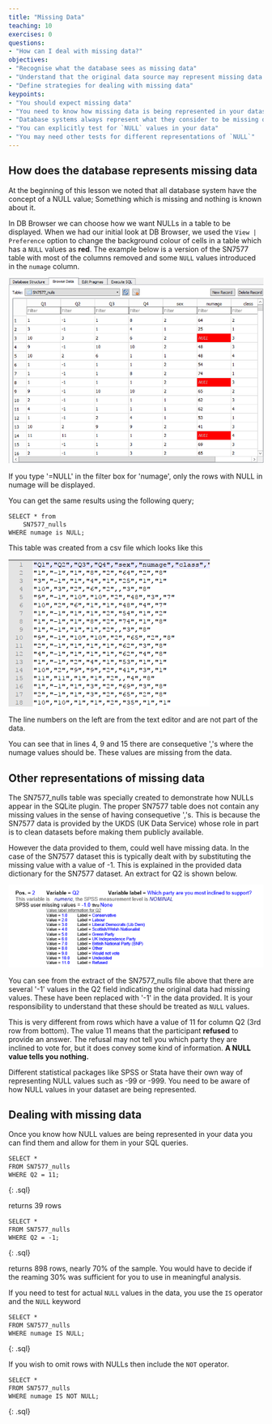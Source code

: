 ```yaml
---
title: "Missing Data"
teaching: 10
exercises: 0
questions:
- "How can I deal with missing data?"
objectives:
- "Recognise what the database sees as missing data"
- "Understand that the original data source may represent missing data differently"
- "Define strategies for dealing with missing data"
keypoints:
- "You should expect missing data"
- "You need to know how missing data is being represented in your dataset"
- "Database systems always represent what they consider to be missing data as `NULL`"
- "You can explicitly test for `NULL` values in your data"
- "You may need other tests for different representations of `NULL`"
---
```


## How does the database represents missing data

At the beginning of this lesson we noted that all database system have the concept of a NULL value; Something which is missing and nothing is known about it.

In DB Browser we can choose how we want NULLs in a table to be displayed. When we had our initial look at DB Browser, we used the `View | Preference` option to change the background colour of cells in a table which has a `NULL` values as  **red**. The example below is a version of the SN7577 table with most of the columns removed and some `NULL` values introduced in the `numage` column.

![SN7577_nulls](../fig/SQL_04_Nulls_01.png)

If you type '=NULL' in the filter box for 'numage', only the rows with NULL in numage will be displayed.

You can get the same results using the following query;

~~~
SELECT * from 
    SN7577_nulls
WHERE numage is NULL;
~~~

This table was created from a csv file which looks like this

![SN7577_nulls_csv](../fig/SQL_04_Nulls_02.png)

The line numbers on the left are from the text editor and are not part of the data.

You can see that in lines 4, 9 and 15 there are consequetive ','s  where the numage values should be. These values are missing from the data.

## Other representations of missing data  

The SN7577_nulls table was specially created to demonstrate how NULLs appear in the SQLite plugin. The proper SN7577 table does not contain any missing values in the sense of having consequetive ','s. This is because the SN7577 data is provided by the UKDS (UK Data Service) whose role in part is to clean datasets before making them publicly available. 

However the data provided to them, could well have missing data. In the case of the SN7577 dataset this is typically dealt with by substituting the missing value with a value of -1. This is explained in the provided data dictionary for the SN7577 dataset. An extract for Q2 is shown below.

![SN7577_DD_Q2](../fig/SQL_04_Nulls_03.png)

You can see from the extract of the SN7577_nulls file above that there are several '-1' values in the Q2 field indicating the original data had missing values. These have been replaced with '-1' in the data provided. It is your responsibility to understand that these should be treated as `NULL` values.  

This is very different from rows which have a value of 11 for column Q2 (3rd row from bottom). The value 11 means that the participant **refused** to provide an answer. The refusal may not tell you which party they are inclined to vote for, but it does convey some kind of information. **A NULL value tells you nothing.**

Different statistical packages like SPSS or Stata have their own way of representing NULL values such as -99 or -999. You need to be aware of how NULL values in your dataset are being represented.

## Dealing with missing data

Once you know how NULL values are being represented in your data you can find them and allow for them in your SQL queries. 

~~~
SELECT *
FROM SN7577_nulls
WHERE Q2 = 11;
~~~
{: .sql}

returns 39 rows

~~~
SELECT *
FROM SN7577_nulls
WHERE Q2 = -1;
~~~
{: .sql}

returns 898 rows, nearly 70% of the sample. You would have to decide if the reaming 30% was sufficient for you to use in meaningful analysis.

If you need to test for actual `NULL` values in the data, you use the `IS` operator and the `NULL` keyword

~~~
SELECT *
FROM SN7577_nulls
WHERE numage IS NULL;
~~~
{: .sql}

If you wish to omit rows with NULLs then include the `NOT` operator.

~~~
SELECT *
FROM SN7577_nulls
WHERE numage IS NOT NULL;
~~~
{: .sql}
